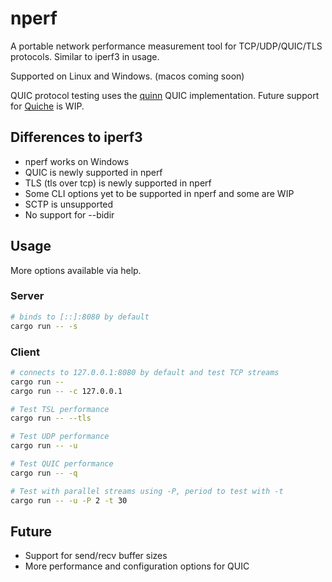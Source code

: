 # nperf
A portable network performance measurement tool for TCP/UDP/QUIC/TLS protocols. Similar to iperf3 in usage.

Supported on Linux and Windows. (macos coming soon)

QUIC protocol testing uses the [quinn](https://github.com/quinn-rs/quinn) QUIC implementation. Future support for [Quiche](https://github.com/cloudflare/quiche) is WIP.

## Differences to iperf3
- nperf works on Windows
- QUIC is newly supported in nperf
- TLS (tls over tcp) is newly supported in nperf
- Some CLI options yet to be supported in nperf and some are WIP
- SCTP is unsupported
- No support for --bidir

## Usage
More options available via help.

### Server
```bash
# binds to [::]:8080 by default
cargo run -- -s
```

### Client
```bash
# connects to 127.0.0.1:8080 by default and test TCP streams
cargo run --
cargo run -- -c 127.0.0.1

# Test TSL performance
cargo run -- --tls

# Test UDP performance
cargo run -- -u

# Test QUIC performance
cargo run -- -q

# Test with parallel streams using -P, period to test with -t
cargo run -- -u -P 2 -t 30
```

## Future
- Support for send/recv buffer sizes
- More performance and configuration options for QUIC

